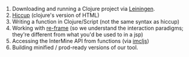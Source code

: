  1. Downloading and running a Clojure project via [Leiningen](https://leiningen.org/).
 2. [Hiccup](https://github.com/weavejester/hiccup) (clojure's version of HTML)
 3. Writing a function in Clojure/Script (not the same syntax as hiccup)
 4. Working with [re-frame](https://github.com/Day8/re-frame) (so we understand the interaction paradigms; they're different from what you'd be used to in a jsp)
 5. Accessing the InterMine API from functions (via [imcljs](https://github.com/intermine/imcljs))
 6. Building minified / prod-ready versions of our tool.
